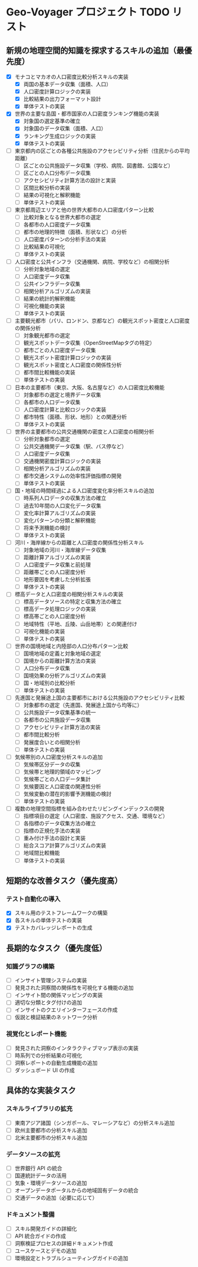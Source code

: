 # Geo-Voyager プロジェクト TODO リスト

## 新規の地理空間的知識を探求するスキルの追加（最優先度）

- [x] モナコとマカオの人口密度比較分析スキルの実装
  - [x] 両国の基本データ収集（面積、人口）
  - [x] 人口密度計算ロジックの実装
  - [x] 比較結果の出力フォーマット設計
  - [x] 単体テストの実装

- [x] 世界の主要な島国・都市国家の人口密度ランキング機能の実装
  - [x] 対象国の選定基準の確立
  - [x] 対象国のデータ収集（面積、人口）
  - [x] ランキング生成ロジックの実装
  - [x] 単体テストの実装

- [ ] 東京都内の区ごとの各種公共施設のアクセシビリティ分析（住民からの平均距離）
  - [ ] 区ごとの公共施設データ収集（学校、病院、図書館、公園など）
  - [ ] 区ごとの人口分布データ収集
  - [ ] アクセシビリティ計算方法の設計と実装
  - [ ] 区間比較分析の実装
  - [ ] 結果の可視化と解釈機能
  - [ ] 単体テストの実装

- [ ] 東京都周辺エリアと他の世界大都市の人口密度パターン比較
  - [ ] 比較対象となる世界大都市の選定
  - [ ] 各都市の人口密度データ収集
  - [ ] 都市の地理的特徴（面積、形状など）の分析
  - [ ] 人口密度パターンの分析手法の実装
  - [ ] 比較結果の可視化
  - [ ] 単体テストの実装

- [ ] 人口密度と公共インフラ（交通機関、病院、学校など）の相関分析
  - [ ] 分析対象地域の選定
  - [ ] 人口密度データ収集
  - [ ] 公共インフラデータ収集
  - [ ] 相関分析アルゴリズムの実装
  - [ ] 結果の統計的解釈機能
  - [ ] 可視化機能の実装
  - [ ] 単体テストの実装

- [ ] 主要観光都市（パリ、ロンドン、京都など）の観光スポット密度と人口密度の関係分析
  - [ ] 対象観光都市の選定
  - [ ] 観光スポットデータ収集（OpenStreetMapタグの特定）
  - [ ] 都市ごとの人口密度データ収集
  - [ ] 観光スポット密度計算ロジックの実装
  - [ ] 観光スポット密度と人口密度の関係性分析
  - [ ] 都市間比較機能の実装
  - [ ] 単体テストの実装

- [ ] 日本の主要都市（東京、大阪、名古屋など）の人口密度比較機能
  - [ ] 対象都市の選定と境界データ収集
  - [ ] 各都市の人口データ収集
  - [ ] 人口密度計算と比較ロジックの実装
  - [ ] 都市特性（面積、形状、地形）との関連分析
  - [ ] 単体テストの実装

- [ ] 世界の主要都市の公共交通機関の密度と人口密度の相関分析
  - [ ] 分析対象都市の選定
  - [ ] 公共交通機関データ収集（駅、バス停など）
  - [ ] 人口密度データ収集
  - [ ] 交通機関密度計算ロジックの実装
  - [ ] 相関分析アルゴリズムの実装
  - [ ] 都市交通システムの効率性評価指標の開発
  - [ ] 単体テストの実装

- [ ] 国・地域の時間経過による人口密度変化率分析スキルの追加
  - [ ] 時系列人口データの収集方法の確立
  - [ ] 過去10年間の人口変化データ収集
  - [ ] 変化率計算アルゴリズムの実装
  - [ ] 変化パターンの分類と解釈機能
  - [ ] 将来予測機能の検討
  - [ ] 単体テストの実装

- [ ] 河川・海岸線からの距離と人口密度の関係性分析スキル
  - [ ] 対象地域の河川・海岸線データ収集
  - [ ] 距離計算アルゴリズムの実装
  - [ ] 人口密度データ収集と前処理
  - [ ] 距離帯ごとの人口密度分析
  - [ ] 地形要因を考慮した分析拡張
  - [ ] 単体テストの実装

- [ ] 標高データと人口密度の相関分析スキルの実装
  - [ ] 標高データソースの特定と収集方法の確立
  - [ ] 標高データ処理ロジックの実装
  - [ ] 標高帯ごとの人口密度分析
  - [ ] 地域特性（平地、丘陵、山岳地帯）との関連付け
  - [ ] 可視化機能の実装
  - [ ] 単体テストの実装

- [ ] 世界の国境地域と内陸部の人口分布パターン比較
  - [ ] 国境地域の定義と対象地域の選定
  - [ ] 国境からの距離計算方法の実装
  - [ ] 人口分布データ収集
  - [ ] 国境効果の分析アルゴリズムの実装
  - [ ] 国・地域別の比較分析
  - [ ] 単体テストの実装

- [ ] 先進国と発展途上国の主要都市における公共施設のアクセシビリティ比較
  - [ ] 対象都市の選定（先進国、発展途上国から均等に）
  - [ ] 公共施設データ収集基準の統一
  - [ ] 各都市の公共施設データ収集
  - [ ] アクセシビリティ計算方法の実装
  - [ ] 都市間比較分析
  - [ ] 発展度合いとの相関分析
  - [ ] 単体テストの実装

- [ ] 気候帯別の人口密度分析スキルの追加
  - [ ] 気候帯区分データの収集
  - [ ] 気候帯と地理的領域のマッピング
  - [ ] 気候帯ごとの人口データ集計
  - [ ] 気候要因と人口密度の関連性分析
  - [ ] 気候変動の潜在的影響予測機能の検討
  - [ ] 単体テストの実装

- [ ] 複数の地理空間指標を組み合わせたリビングインデックスの開発
  - [ ] 指標項目の選定（人口密度、施設アクセス、交通、環境など）
  - [ ] 各指標のデータ収集方法の確立
  - [ ] 指標の正規化手法の実装
  - [ ] 重み付け手法の設計と実装
  - [ ] 総合スコア計算アルゴリズムの実装
  - [ ] 地域間比較機能
  - [ ] 単体テストの実装

## 短期的な改善タスク（優先度高）

### テスト自動化の導入

- [x] スキル用のテストフレームワークの構築
- [x] 各スキルの単体テストの実装
- [x] テストカバレッジレポートの生成

## 長期的なタスク（優先度低）

### 知識グラフの構築

- [ ] インサイト管理システムの実装
- [ ] 発見された洞察間の関係性を可視化する機能の追加
- [ ] インサイト間の関係マッピングの実装
- [ ] 適切な分類とタグ付けの追加
- [ ] インサイトのクエリインターフェースの作成
- [ ] 仮説と検証結果のネットワーク分析

### 視覚化とレポート機能

- [ ] 発見された洞察のインタラクティブマップ表示の実装
- [ ] 時系列での分析結果の可視化
- [ ] 洞察レポートの自動生成機能の追加
- [ ] ダッシュボード UI の作成

## 具体的な実装タスク

### スキルライブラリの拡充

- [ ] 東南アジア諸国（シンガポール、マレーシアなど）の分析スキル追加
- [ ] 欧州主要都市の分析スキル追加
- [ ] 北米主要都市の分析スキル追加

### データソースの拡充

- [ ] 世界銀行 API の統合
- [ ] 国連統計データの活用
- [ ] 気象・環境データソースの追加
- [ ] オープンデータポータルからの地域固有データの統合
- [ ] 交通データの追加（必要に応じて）

### ドキュメント整備

- [ ] スキル開発ガイドの詳細化
- [ ] API 統合ガイドの作成
- [ ] 洞察検証プロセスの詳細ドキュメント作成
- [ ] ユースケースとデモの追加
- [ ] 環境設定とトラブルシューティングガイドの追加
